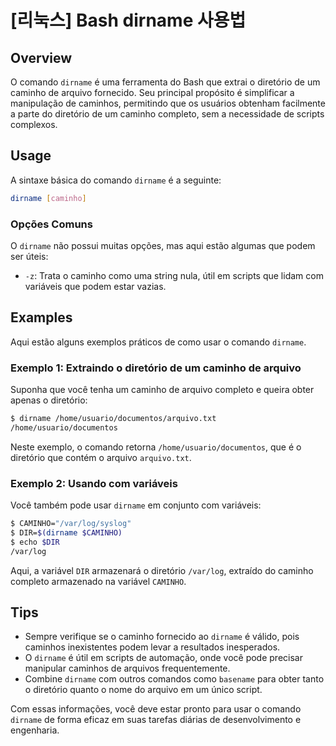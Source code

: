 # [리눅스] Bash dirname 사용법

## Overview
O comando `dirname` é uma ferramenta do Bash que extrai o diretório de um caminho de arquivo fornecido. Seu principal propósito é simplificar a manipulação de caminhos, permitindo que os usuários obtenham facilmente a parte do diretório de um caminho completo, sem a necessidade de scripts complexos.

## Usage
A sintaxe básica do comando `dirname` é a seguinte:

```bash
dirname [caminho]
```

### Opções Comuns
O `dirname` não possui muitas opções, mas aqui estão algumas que podem ser úteis:

- `-z`: Trata o caminho como uma string nula, útil em scripts que lidam com variáveis que podem estar vazias.

## Examples
Aqui estão alguns exemplos práticos de como usar o comando `dirname`.

### Exemplo 1: Extraindo o diretório de um caminho de arquivo
Suponha que você tenha um caminho de arquivo completo e queira obter apenas o diretório:

```bash
$ dirname /home/usuario/documentos/arquivo.txt
/home/usuario/documentos
```

Neste exemplo, o comando retorna `/home/usuario/documentos`, que é o diretório que contém o arquivo `arquivo.txt`.

### Exemplo 2: Usando com variáveis
Você também pode usar `dirname` em conjunto com variáveis:

```bash
$ CAMINHO="/var/log/syslog"
$ DIR=$(dirname $CAMINHO)
$ echo $DIR
/var/log
```

Aqui, a variável `DIR` armazenará o diretório `/var/log`, extraído do caminho completo armazenado na variável `CAMINHO`.

## Tips
- Sempre verifique se o caminho fornecido ao `dirname` é válido, pois caminhos inexistentes podem levar a resultados inesperados.
- O `dirname` é útil em scripts de automação, onde você pode precisar manipular caminhos de arquivos frequentemente.
- Combine `dirname` com outros comandos como `basename` para obter tanto o diretório quanto o nome do arquivo em um único script.

Com essas informações, você deve estar pronto para usar o comando `dirname` de forma eficaz em suas tarefas diárias de desenvolvimento e engenharia.